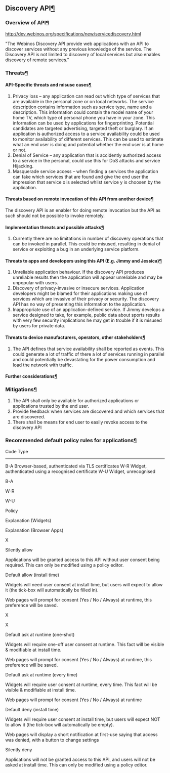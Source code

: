 Discovery API[¶](#Discovery-API)
--------------------------------

### Overview of API[¶](#Overview-of-API)

<http://dev.webinos.org/specifications/new/servicediscovery.html>

"The Webinos Discovery API provide web applications with an API to
discover services without any previous knowledge of the service. The
Discovery API is not limited to discovery of local services but also
enables discovery of remote services."

### Threats[¶](#Threats)

#### API-Specific threats and misuse cases[¶](#API-Specific-threats-and-misuse-cases)

1.  Privacy loss – any application can read out which type of services
    that are available in the personal zone or on local networks. The
    service description contains information such as service type, name
    and a description. This information could contain the model name of
    your home TV, which type of personal phone you have in your zone.
    This information can be used by applications for fingerprinting.
    Potential candidates are targeted advertising, targeted theft or
    burglary. If an application is authorized access to a service
    availability could be used to monitor availability of different
    services. This can be used to estimate what an end user is doing and
    potential whether the end user is at home or not.
2.  Denial of Service – any application that is accidently authorized
    access to a service in the personal, could use this for DoS attacks
    and service Hijacking.
3.  Masquerade service access – when finding a services the application
    can fake which services that are found and give the end user the
    impression that service x is selected whilst service y is choosen by
    the application.

#### Threats based on remote invocation of this API from another device[¶](#Threats-based-on-remote-invocation-of-this-API-from-another-device)

The discovery API is an enabler for doing remote invocation but the API
as such should not be possible to invoke remotely.

#### Implementation threats and possible attacks[¶](#Implementation-threats-and-possible-attacks)

1.  Currently there are no limitations in number of discovery operations
    that can be invoked in parallel. This could be misused, resulting in
    denial of service or exploiting a bug in an underlying service
    platform.

#### Threats to apps and developers using this API (E.g. Jimmy and Jessica)[¶](#Threats-to-apps-and-developers-using-this-API-Eg-Jimmy-and-Jessica)

1.  Unreliable application behaviour. If the discovery API produces
    unreliable results then the application will appear unreliable and
    may be unpopular with users.
2.  Discovery of privacy-invasive or insecure services. Application
    developers might be blamed for their applications making use of
    services which are invasive of their privacy or security. The
    discovery API has no way of presenting this information to the
    application.
3.  Inappropriate use of an application-defined service. If Jimmy
    develops a service designed to take, for example, public data about
    sports results with very few security implications he may get in
    trouble if it is misused by users for private data.

#### Threats to device manufacturers, operators, other stakeholders[¶](#Threats-to-device-manufacturers-operators-other-stakeholders)

1.  The API defines that service availability shall be reported as
    events. This could generate a lot of traffic of there a lot of
    services running in parallel and could potentially be devastating
    for the power consumption and load the network with traffic.

#### Further considerations[¶](#Further-considerations)

### Mitigations[¶](#Mitigations)

1.  The API shall only be available for authorized applications or
    applications trusted by the end user.
2.  Provide feedback when services are discovered and which services
    that are discovered.
3.  There shall be means for end user to easily revoke access to the
    discovery API

### Recommended default policy rules for applications[¶](#Recommended-default-policy-rules-for-applications)

  Code   Type
  ------ ------------------------------------------------------
  B-A    Browser-based, authenticated via TLS certificates
  W-R    Widget, authenticated using a recognised certificate
  W-U    Widget, unrecognised

B-A

W-R

W-U

Policy

Explanation (Widgets)

Explanation (Browser Apps)

X

Silently allow

Applications will be granted access to this API without user consent
being required. This can only be modified using a policy editor.

Default allow (install time)

Widgets will need user consent at install time, but users will expect to
allow it (the tick-box will automatically be filled in).

Web pages will prompt for consent (Yes / No / Always) at runtime, this
preference will be saved.

X

X

Default ask at runtime (one-shot)

Widgets will require one-off user consent at runtime. This fact will be
visible & modifiable at install time.

Web pages will prompt for consent (Yes / No / Always) at runtime, this
preference will be saved.

Default ask at runtime (every time)

Widgets will require user consent at runtime, every time. This fact will
be visible & modifiable at install time.

Web pages will prompt for consent (Yes / No / Always) at runtime

Default deny (install time)

Widgets will require user consent at install time, but users will expect
NOT to allow it (the tick-box will automatically be empty).

Web pages will display a short notification at first-use saying that
access was denied, with a button to change settings

Silently deny

Applications will not be granted access to this API, and users will not
be asked at install time. This can only be modified using a policy
editor.

